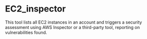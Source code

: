# EC2_inspector
This  tool lists all EC2 instances in an account and triggers a security assessment using AWS Inspector or a third-party tool, reporting on vulnerabilities found.
